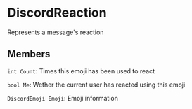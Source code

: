 DiscordReaction
===============
Represents a message's reaction

## Members
`int Count`: Times this emoji has been used to react

`bool Me`: Wether the current user has reacted using this emoji

`DiscordEmoji Emoji`: Emoji information
